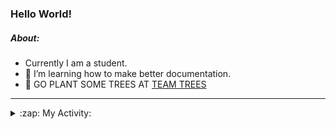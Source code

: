 ### Hello World!

##### About:
- Currently I am a student.
- 🌱 I’m learning how to make better documentation.
- 🌱 GO PLANT SOME TREES AT [TEAM TREES](https://teamtrees.org/)

---
<details>
  <summary>:zap: My Activity:</summary>
  
<!--START_SECTION:waka-->
![Code Time](http://img.shields.io/badge/Code%20Time-1%2C004%20hrs%2034%20mins-blue)

**I'm a Night 🦉** 

```text
🌞 Morning    94 commits     ███░░░░░░░░░░░░░░░░░░░░░░   13.53% 
🌆 Daytime    153 commits    █████░░░░░░░░░░░░░░░░░░░░   22.01% 
🌃 Evening    214 commits    ███████░░░░░░░░░░░░░░░░░░   30.79% 
🌙 Night      234 commits    ████████░░░░░░░░░░░░░░░░░   33.67%

```
📅 **I'm Most Productive on Tuesday** 

```text
Monday       105 commits    ███░░░░░░░░░░░░░░░░░░░░░░   15.11% 
Tuesday      133 commits    ████░░░░░░░░░░░░░░░░░░░░░   19.14% 
Wednesday    78 commits     ██░░░░░░░░░░░░░░░░░░░░░░░   11.22% 
Thursday     98 commits     ███░░░░░░░░░░░░░░░░░░░░░░   14.1% 
Friday       97 commits     ███░░░░░░░░░░░░░░░░░░░░░░   13.96% 
Saturday     76 commits     ██░░░░░░░░░░░░░░░░░░░░░░░   10.94% 
Sunday       108 commits    ████░░░░░░░░░░░░░░░░░░░░░   15.54%

```


📊 **This Week I Spent My Time On** 

```text
🔥 Editors: 
VS Code                  9 hrs 18 mins       █████████████████████████   100.0%

🐱‍💻 Projects: 
CSF22                    6 hrs 48 mins       ██████████████████░░░░░░░   73.05% 
praise-demo              2 hrs 30 mins       ██████░░░░░░░░░░░░░░░░░░░   26.95%

```


 Last Updated on 19/01/2023 09:04:17 UTC
<!--END_SECTION:waka-->
</details>
